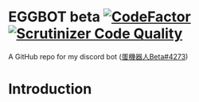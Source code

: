 # EGGBOT beta [![CodeFactor](https://www.codefactor.io/repository/github/nk980113/eggbot/badge)](https://www.codefactor.io/repository/github/nk980113/eggbot) [![Scrutinizer Code Quality](https://scrutinizer-ci.com/g/nk980113/EGGBOT/badges/quality-score.png?b=main)](https://scrutinizer-ci.com/g/nk980113/EGGBOT/?branch=main)
 A GitHub repo for my discord bot ([蛋機器人Beta#4273](https://discordapp.com/users/832969224854175744))
# Introduction
 
